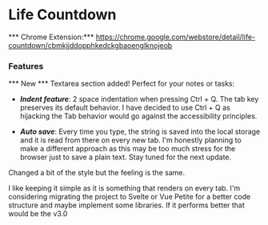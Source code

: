 # Life Countdown

*** Chrome Extension:***
https://chrome.google.com/webstore/detail/life-countdown/cbmkjjddopphkedckgbaoenglknojeob

### Features
*** New ***
Textarea section added! Perfect for your notes or tasks:
  - ***Indent feature***: 2 space indentation when pressing Ctrl + Q. The tab key preserves its default behavior. I have decided
  to use Ctrl + Q as hijacking the Tab behavior would go against the accessibility principles.

  - ***Auto save***: Every time you type, the string is saved into the local storage and it is read from there on every new tab.
  I'm honestly planning to make a different approach as this may be too much stress for the browser just to save a plain text.
  Stay tuned for the next update.

Changed a bit of the style but the feeling is the same.

I like keeping it simple as it is something that renders on every tab. I'm considering migrating the project to Svelte or Vue Petite
for a better code structure and maybe implement some libraries. If it performs better that would be the v3.0
